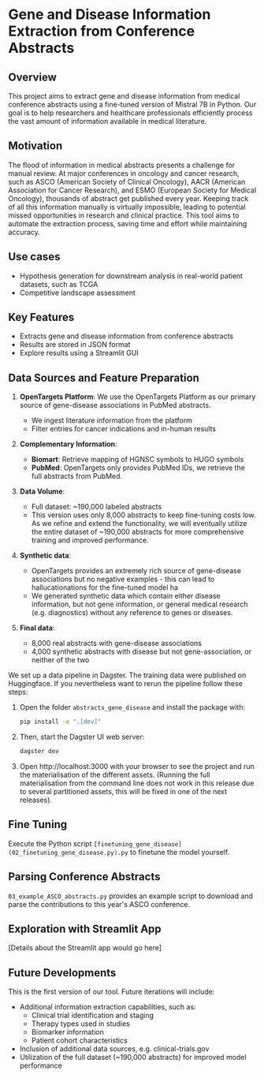 # Gene and Disease Information Extraction from Conference Abstracts

## Overview

This project aims to extract gene and disease information from medical conference abstracts using a fine-tuned version of Mistral 7B in Python. Our goal is to help researchers and healthcare professionals efficiently process the vast amount of information available in medical literature.

## Motivation

The flood of information in medical abstracts presents a challenge for manual review. At major conferences in oncology and cancer research, such as ASCO (American Society of Clinical Oncology), AACR (American Association for Cancer Research), and ESMO (European Society for Medical Oncology), thousands of abstract get published every year. Keeping track of all this information manually is virtually impossible, leading to potential missed opportunities in research and clinical practice. This tool aims to automate the extraction process, saving time and effort while maintaining accuracy.

## Use cases

- Hypothesis generation for downstream analysis in real-world patient datasets, such as TCGA
- Competitive landscape assessment

## Key Features

- Extracts gene and disease information from conference abstracts
- Results are stored in JSON format
- Explore results using a Streamlit GUI

## Data Sources and Feature Preparation

1. **OpenTargets Platform**: We use the OpenTargets Platform as our primary source of gene-disease associations in PubMed abstracts.
   - We ingest literature information from the platform
   - Filter entries for cancer indications and in-human results

2. **Complementary Information**:
   - **Biomart**: Retrieve mapping of HGNSC symbols to HUGO symbols
   - **PubMed**: OpenTargets only provides PubMed IDs, we retrieve the full abstracts from PubMed.

3. **Data Volume**:
   - Full dataset: ~190,000 labeled abstracts
   - This version uses only 8,000 abstracts to keep fine-tuning costs low. As we refine and extend the functionality, we will eventually utilize the entire dataset of ~190,000 abstracts for more comprehensive training and improved performance.

4. **Synthetic data**:
   - OpenTargets provides an extremely rich source of gene-disease associations but no negative examples - this can lead to hallucationations for the fine-tuned model ha
   - We generated synthetic data which contain either disease information, but not gene information, or general medical research (e.g. diagnostics) without any reference to genes or diseases.

5. **Final data**:
   - 8,000 real abstracts with gene-disease associations
   - 4,000 synthetic abstracts with disease but not gene-association, or neither of the two




We set up a data pipeline in Dagster. The training data were published on Huggingface. If you nevertheless want to rerun the pipeline follow these steps:

1. Open the folder `abstracts_gene_disease` and install the package with:
   ```bash
   pip install -e ".[dev]"
   ```

2. Then, start the Dagster UI web server:
   ```bash
   dagster dev
   ```

3. Open http://localhost:3000 with your browser to see the project and run the materialisation of the different assets. (Running the full materialisation from the command line does not work in this release due to several partitioned assets, this will be fixed in one of the next releases).

## Fine Tuning

Execute the Python script `[finetuning_gene_disease](02_finetuning_gene_disease.py).py` to finetune the model yourself.

## Parsing Conference Abstracts

`03_example_ASCO_abstracts.py` provides an example script to download and parse the contributions to this year's ASCO conference. 

## Exploration with Streamlit App

[Details about the Streamlit app would go here]

## Future Developments

This is the first version of our tool. Future iterations will include:

- Additional information extraction capabilities, such as:
  - Clinical trial identification and staging
  - Therapy types used in studies
  - Biomarker information
  - Patient cohort characteristics
- Inclusion of additional data sources, e.g. clinical-trials.gov
- Utilization of the full dataset (~190,000 abstracts) for improved model performance
